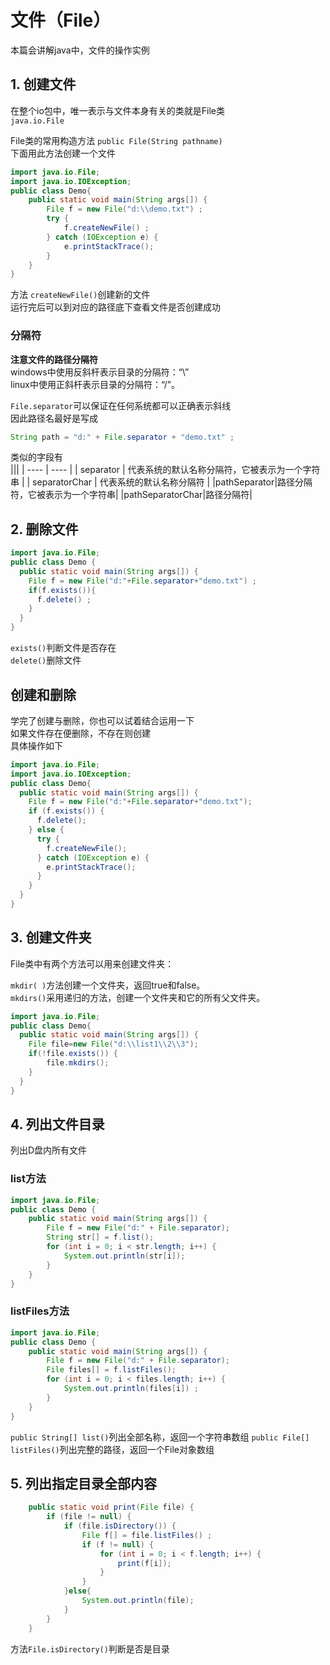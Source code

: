 # 文件（File）
本篇会讲解java中，文件的操作实例

## 1. 创建文件
在整个io包中，唯一表示与文件本身有关的类就是File类  
`java.io.File`

File类的常用构造方法 
`public File(String pathname)`  
下面用此方法创建一个文件
```java
import java.io.File;
import java.io.IOException;
public class Demo{
    public static void main(String args[]) {
        File f = new File("d:\\demo.txt") ;	
        try {
            f.createNewFile() ;
        } catch (IOException e) {
            e.printStackTrace();
        }
    }
}
```
方法 `createNewFile()`创建新的文件  
运行完后可以到对应的路径底下查看文件是否创建成功

### 分隔符

**注意文件的路径分隔符**  
windows中使用反斜杆表示目录的分隔符：“\”   
linux中使用正斜杆表示目录的分隔符：“/”。

`File.separator`可以保证在任何系统都可以正确表示斜线  
因此路径名最好是写成
```java
String path = "d:" + File.separator + "demo.txt" ;
```
类似的字段有  
|||
|  ----  | ----  |
| separator | 代表系统的默认名称分隔符，它被表示为一个字符串 |
| separatorChar  |  代表系统的默认名称分隔符 |
|pathSeparator|路径分隔符，它被表示为一个字符串|
|pathSeparatorChar|路径分隔符|

## 2. 删除文件
```java
import java.io.File;
public class Demo {
  public static void main(String args[]) {
    File f = new File("d:"+File.separator+"demo.txt") ;	
    if(f.exists()){	
      f.delete() ;	
    }
  }
}
```
`exists()`判断文件是否存在  
`delete()`删除文件

## 创建和删除
学完了创建与删除，你也可以试着结合运用一下  
如果文件存在便删除，不存在则创建  
具体操作如下
```java
import java.io.File;
import java.io.IOException;
public class Demo{
  public static void main(String args[]) {
    File f = new File("d:"+File.separator+"demo.txt"); 
    if (f.exists()) {	
      f.delete();			
    } else {
      try {
        f.createNewFile();
      } catch (IOException e) {
        e.printStackTrace();
      }
    }
  }
}
```
## 3. 创建文件夹
File类中有两个方法可以用来创建文件夹：

`mkdir( )`方法创建一个文件夹，返回true和false。  
`mkdirs()`采用递归的方法，创建一个文件夹和它的所有父文件夹。
```java
import java.io.File;
public class Demo{
  public static void main(String args[]) {
    File file=new File("d:\\list1\\2\\3");
	if(!file.exists()) {
		file.mkdirs();
	}
  }
}
```

## 4. 列出文件目录
列出D盘内所有文件
### list方法
```java
import java.io.File;
public class Demo {
	public static void main(String args[]) {
		File f = new File("d:" + File.separator);
		String str[] = f.list();
		for (int i = 0; i < str.length; i++) {
			System.out.println(str[i]);
		}
	}
}
```
### listFiles方法
```java
import java.io.File;
public class Demo {
	public static void main(String args[]) {
		File f = new File("d:" + File.separator);
		File files[] = f.listFiles();
		for (int i = 0; i < files.length; i++) {
			System.out.println(files[i]) ;
		}
	}
}
```
`public String[] list()`列出全部名称，返回一个字符串数组
`public File[] listFiles()`列出完整的路径，返回一个File对象数组
## 5. 列出指定目录全部内容
```java
    public static void print(File file) { 
        if (file != null) {
            if (file.isDirectory()) {	
                File f[] = file.listFiles() ;
                if (f != null) {
                    for (int i = 0; i < f.length; i++) {
                        print(f[i]);
                    }
                }
            }else{
                System.out.println(file);	
            }
        }
    }
```
方法`File.isDirectory()`判断是否是目录